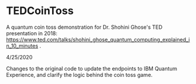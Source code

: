 # TEDCoinToss
A quantum coin toss demonstration for Dr. Shohini Ghose's TED presentation in 2018: https://www.ted.com/talks/shohini_ghose_quantum_computing_explained_in_10_minutes .


4/25/2020 

Changes to the original code to update the endpoints to IBM Quantum Experience, and clarify the logic behind the coin toss game. 
